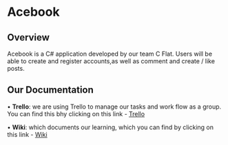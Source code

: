 # Acebook

## Overview

Acebook is a C# application developed by our team C Flat. Users will be able to create and register accounts,as well as comment and create / like posts.

## Our Documentation

• **Trello**: we are using Trello to manage our tasks and work flow as a group. You can find this bhy clicking on this link - [Trello](https://trello.com/b/a3zYwqqV/c-flat-project)

• **Wiki**: which documents our learning, which you can find by clicking on this link - [Wiki](https://github.com/alexpaiu/Acebook/wiki)
